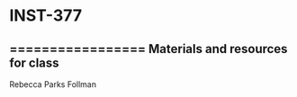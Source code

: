 # INST-377
=================
Materials and resources for class
-----------------
Rebecca Parks Follman
